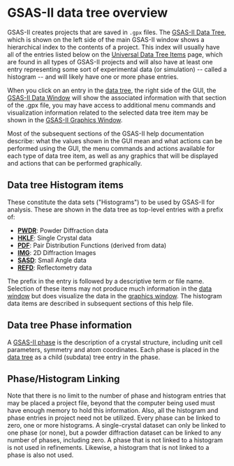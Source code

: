 <!--- Don't change the HTML version of this file; edit the .md version -->
# GSAS-II data tree overview

GSAS-II creates projects that are saved in `.gpx` files. The [GSAS-II Data Tree](./applicationwindow.md#Data_tree), which is shown on the left side of the main GSAS-II window shows a hierarchical index to the contents of a project. This index will usually have all of the entries listed below on the [Universal Data Tree Items](./commontreeitems.md) page, which are found in all types of GSAS-II projects and will also have at least one entry representing some sort of experimental data (or simulation) -- called a histogram -- and will likely have one or more phase entries. 

When you click on an entry in the [data tree](./applicationwindow.md#Data_tree), the right side of the GUI, the [GSAS-II Data Window](./applicationwindow.md#Data_frame)  will show the associated information with that section of the .gpx file, you may have access to additional menu commands and visualization information related to the selected data tree item may be shown in the [GSAS-II Graphics Window](./applicationwindow.md#Plots). 

Most of the subsequent sections of the GSAS-II help documentation describe: what the values shown in the GUI mean and what actions can be performed using the GUI, the menu commands and actions available for each type of data tree item, as well as any graphics that will be displayed and actions that can be performed graphically. 

## Data tree Histogram items

These constitute the data sets ("Histograms") to be used by GSAS-II for analysis. 
These are shown in the data tree as top-level entries with a prefix of:

 * [**PWDR**](./powder.md): Powder Diffraction data
 * [**HKLF**](./singlecrystal.md): Single Crystal data
 * [**PDF**](./pairdistribution.md): Pair Distribution Functions (derived from data)
 * [**IMG**](./image.md): 2D Diffraction Images
 * [**SASD**](./smallanglescattering.md): Small Angle data
 * [**REFD**](./reflectometry.md): Reflectometry data
 
The prefix in the entry is followed by a descriptive term or file name. Selection of these items may not produce much information in the [data window](./applicationwindow.md#Data_frame) but does visualize the data in the [graphics window](./applicationwindow.md#Plots). The histogram data items are described in subsequent sections of this help file. 

## Data tree Phase information

A [GSAS-II phase](./phaseoverview.md) is the description of a crystal structure, including unit cell parameters, symmetry and atom coordinates. Each phase is placed in the [data tree](./applicationwindow.md#Data_tree) as a child (subdata) tree entry in the phase. 

## Phase/Histogram Linking

Note that there is no limit to the number of phase and histogram entries that may be placed a project file, beyond that the computer being used must have enough memory to hold this information. Also, all the histogram and phase entries in project need not be utilized. Every phase can be linked to zero, one or more histograms. A single-crystal dataset can only be linked to one phase (or none), but a powder diffraction dataset can be linked to any number of phases, including zero. A phase that is not linked to a histogram is not used in refinements. Likewise, a histogram that is not linked to a phase is also not used. 
